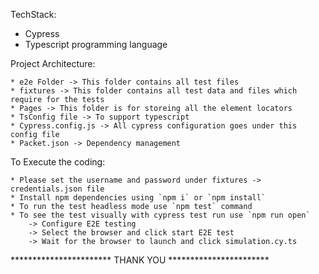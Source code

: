 TechStack:
   * Cypress
   * Typescript programming language

Project Architecture:

    * e2e Folder -> This folder contains all test files
    * fixtures -> This folder contains all test data and files which require for the tests
    * Pages -> This folder is for storeing all the element locators
    * TsConfig file -> To support typescript 
    * Cypress.config.js -> All cypress configuration goes under this config file
    * Packet.json -> Dependency management

To Execute the coding:

    * Please set the username and password under fixtures -> credentials.json file
    * Install npm dependencies using `npm i` or `npm install`
    * To run the test headless mode use `npm test` command
    * To see the test visually with cypress test run use `npm run open` 
        -> Configure E2E testing
        -> Select the browser and click start E2E test
        -> Wait for the browser to launch and click simulation.cy.ts

***********************  THANK YOU  ***********************
